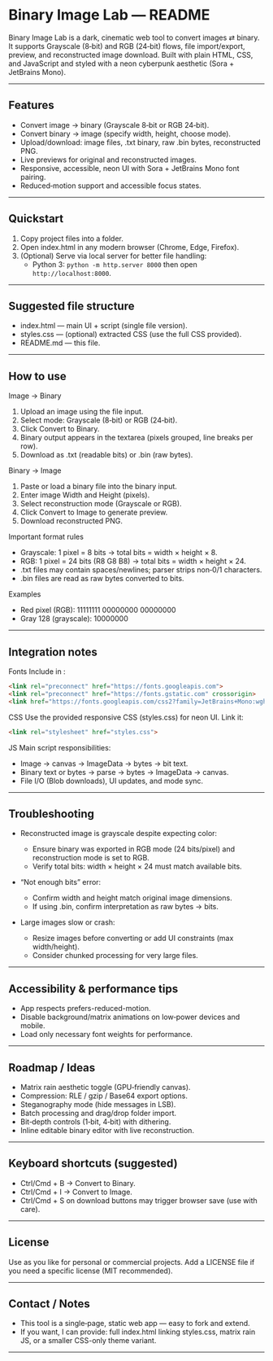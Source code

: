 # Binary Image Lab — README

Binary Image Lab is a dark, cinematic web tool to convert images ⇄ binary. It supports Grayscale (8‑bit) and RGB (24‑bit) flows, file import/export, preview, and reconstructed image download. Built with plain HTML, CSS, and JavaScript and styled with a neon cyberpunk aesthetic (Sora + JetBrains Mono).

---

## Features
- Convert image → binary (Grayscale 8‑bit or RGB 24‑bit).  
- Convert binary → image (specify width, height, choose mode).  
- Upload/download: image files, .txt binary, raw .bin bytes, reconstructed PNG.  
- Live previews for original and reconstructed images.  
- Responsive, accessible, neon UI with Sora + JetBrains Mono font pairing.  
- Reduced‑motion support and accessible focus states.

---

## Quickstart
1. Copy project files into a folder.  
2. Open index.html in any modern browser (Chrome, Edge, Firefox).  
3. (Optional) Serve via local server for better file handling:
   - Python 3: `python -m http.server 8000` then open `http://localhost:8000`.

---

## Suggested file structure
- index.html — main UI + script (single file version).  
- styles.css — (optional) extracted CSS (use the full CSS provided).  
- README.md — this file.

---

## How to use

Image → Binary
1. Upload an image using the file input.  
2. Select mode: Grayscale (8‑bit) or RGB (24‑bit).  
3. Click Convert to Binary.  
4. Binary output appears in the textarea (pixels grouped, line breaks per row).  
5. Download as .txt (readable bits) or .bin (raw bytes).

Binary → Image
1. Paste or load a binary file into the binary input.  
2. Enter image Width and Height (pixels).  
3. Select reconstruction mode (Grayscale or RGB).  
4. Click Convert to Image to generate preview.  
5. Download reconstructed PNG.

Important format rules
- Grayscale: 1 pixel = 8 bits → total bits = width × height × 8.  
- RGB: 1 pixel = 24 bits (R8 G8 B8) → total bits = width × height × 24.  
- .txt files may contain spaces/newlines; parser strips non‑0/1 characters.  
- .bin files are read as raw bytes converted to bits.

Examples
- Red pixel (RGB): 11111111 00000000 00000000  
- Gray 128 (grayscale): 10000000

---

## Integration notes

Fonts
Include in <head>:
```html
<link rel="preconnect" href="https://fonts.googleapis.com">
<link rel="preconnect" href="https://fonts.gstatic.com" crossorigin>
<link href="https://fonts.googleapis.com/css2?family=JetBrains+Mono:wght@400;600&family=Sora:wght@400;600;700&display=swap" rel="stylesheet">
```

CSS
Use the provided responsive CSS (styles.css) for neon UI. Link it:
```html
<link rel="stylesheet" href="styles.css">
```

JS
Main script responsibilities:
- Image → canvas → ImageData → bytes → bit text.  
- Binary text or bytes → parse → bytes → ImageData → canvas.  
- File I/O (Blob downloads), UI updates, and mode sync.

---

## Troubleshooting

- Reconstructed image is grayscale despite expecting color:
  - Ensure binary was exported in RGB mode (24 bits/pixel) and reconstruction mode is set to RGB.  
  - Verify total bits: width × height × 24 must match available bits.

- “Not enough bits” error:
  - Confirm width and height match original image dimensions.  
  - If using .bin, confirm interpretation as raw bytes → bits.

- Large images slow or crash:
  - Resize images before converting or add UI constraints (max width/height).  
  - Consider chunked processing for very large files.

---

## Accessibility & performance tips
- App respects prefers-reduced-motion.  
- Disable background/matrix animations on low‑power devices and mobile.  
- Load only necessary font weights for performance.

---

## Roadmap / Ideas
- Matrix rain aesthetic toggle (GPU‑friendly canvas).  
- Compression: RLE / gzip / Base64 export options.  
- Steganography mode (hide messages in LSB).  
- Batch processing and drag/drop folder import.  
- Bit‑depth controls (1‑bit, 4‑bit) with dithering.  
- Inline editable binary editor with live reconstruction.

---

## Keyboard shortcuts (suggested)
- Ctrl/Cmd + B → Convert to Binary.  
- Ctrl/Cmd + I → Convert to Image.  
- Ctrl/Cmd + S on download buttons may trigger browser save (use with care).

---

## License
Use as you like for personal or commercial projects. Add a LICENSE file if you need a specific license (MIT recommended).

---

## Contact / Notes
- This tool is a single‑page, static web app — easy to fork and extend.  
- If you want, I can provide: full index.html linking styles.css, matrix rain JS, or a smaller CSS-only theme variant.

---
